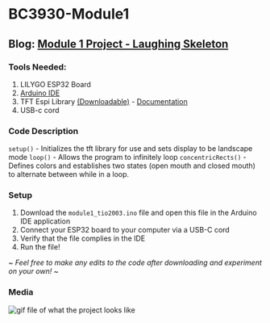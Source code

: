 # BC3930-Module1

## Blog: [Module 1 Project - Laughing Skeleton](https://www.notion.so/Module-1-Project-Laughing-Skeleton-c5bc2b4a9e86439291312e45d721d16d?pvs=4)

### Tools Needed:
1. LILYGO ESP32 Board
2. [Arduino IDE](https://www.arduino.cc/en/software)
3. TFT Espi Library [(Downloadable)](https://github.com/Xinyuan-LilyGO/TTGO-T-Display)  - [Documentation](https://github.com/Bodmer/TFT_eSPI/tree/5793878d24161c1ed23ccb136f8564f332506d53)
4. USB-c cord

### Code Description 

`setup()` - Initializes the tft library for use and sets display to be landscape mode
`loop()` - Allows the program to infinitely loop
`concentricRects()` - Defines colors and establishes two states (open mouth and closed mouth) to alternate between while in a loop. 


### Setup
1. Download the `module1_tio2003.ino` file and open this file in the Arduino IDE application
2. Connect your ESP32 board to your computer via a USB-C cord
3. Verify that the file complies in the IDE
4. Run the file!
   
~ *Feel free to make any edits to the code after downloading and experiment on your own!* ~
### Media

![gif file of what the project looks like](https://github.com/user-attachments/assets/b616fdeb-f036-40e4-893b-6e810108861f)
